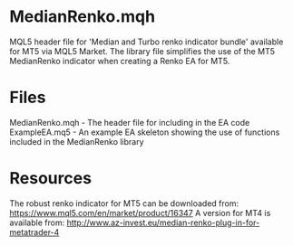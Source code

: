 # MedianRenko.mqh
MQL5 header file for 'Median and Turbo renko indicator bundle' available for MT5 via MQL5 Market. The library file simplifies the use of the MT5 MedianRenko indicator when creating a Renko EA for MT5.

# Files
MedianRenko.mqh - The header file for including in the EA code
ExampleEA.mq5 - An example EA skeleton showing the use of functions included in the MedianRenko library

# Resources
The robust renko indicator for MT5 can be downloaded from: https://www.mql5.com/en/market/product/16347
A version for MT4 is available from: http://www.az-invest.eu/median-renko-plug-in-for-metatrader-4